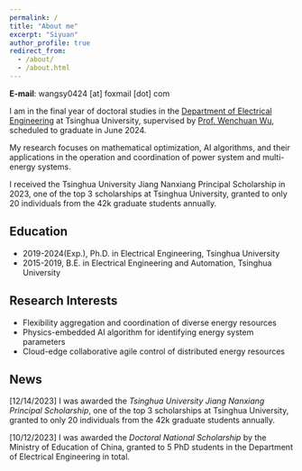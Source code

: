 ```yaml
---
permalink: /
title: "About me"
excerpt: "Siyuan"
author_profile: true
redirect_from: 
  - /about/
  - /about.html
---
```


**E-mail**: wangsy0424 [at] foxmail [dot] com

I am in the final year of doctoral studies in the [Department of Electrical Engineering](https://www.eea.tsinghua.edu.cn/en/index.htm) at Tsinghua University, supervised by [Prof. Wenchuan Wu](https://www.eea.tsinghua.edu.cn/en/faculties/wuwench.htm), scheduled to graduate in June 2024.

My research focuses on mathematical optimization, AI algorithms, and their applications in the operation and coordination of power system and multi-energy systems. 

I received the Tsinghua University Jiang Nanxiang Principal Scholarship in 2023, one of the top 3 scholarships at Tsinghua University, granted to only 20 individuals from the 42k graduate students annually.

## Education
* 2019-2024(Exp.), Ph.D. in Electrical Engineering, Tsinghua University
* 2015-2019, B.E. in Electrical Engineering and Automation, Tsinghua University

## Research Interests
* Flexibility aggregation and coordination of diverse energy resources
* Physics-embedded AI algorithm for identifying energy system parameters
* Cloud-edge collaborative agile control of distributed energy resources

## News
[12/14/2023] I was awarded the *Tsinghua University Jiang Nanxiang Principal Scholarship*, one of the top 3 scholarships at Tsinghua University, granted to only 20 individuals from the 42k graduate students annually.

[10/12/2023] I was awarded the *Doctoral National Scholarship* by the Ministry of Education of China, granted to 5 PhD students in the Department of Electrical Engineering in total.




